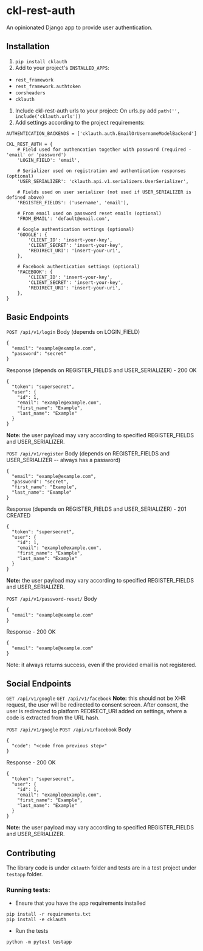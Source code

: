 # ckl-rest-auth
An opinionated Django app to provide user authentication.

## Installation

1. `pip install cklauth`
1. Add to your project's `INSTALLED_APPS`:
  - `rest_framework`
  - `rest_framework.authtoken`
  - `corsheaders`
  - `cklauth`
1. Include ckl-rest-auth urls to your project:
   On urls.py add `path('', include('cklauth.urls'))`
1. Add settings according to the project requirements:
```
AUTHENTICATION_BACKENDS = ['cklauth.auth.EmailOrUsernameModelBackend']

CKL_REST_AUTH = {
    # Field used for authencation together with password (required - 'email' or 'password')
    'LOGIN_FIELD': 'email',

    # Serializer used on registration and authentication responses (optional)
    'USER_SERIALIZER': 'cklauth.api.v1.serializers.UserSerializer',

    # Fields used on user serializer (not used if USER_SERIALIZER is defined above)
    'REGISTER_FIELDS': ('username', 'email'),

    # From email used on password reset emails (optional)
    'FROM_EMAIL': 'default@email.com',

    # Google authentication settings (optional)
    'GOOGLE': {
        'CLIENT_ID': 'insert-your-key',
        'CLIENT_SECRET': 'insert-your-key',
        'REDIRECT_URI': 'insert-your-uri',
    },

    # Facebook authentication settings (optional)
    'FACEBOOK': {
        'CLIENT_ID': 'insert-your-key',
        'CLIENT_SECRET': 'insert-your-key',
        'REDIRECT_URI': 'insert-your-uri',
    },
}
```

## Basic Endpoints

`POST /api/v1/login`
Body (depends on LOGIN_FIELD)
```
{
  "email": "example@example.com",
  "password": "secret"
}
```
Response (depends on REGISTER_FIELDS and USER_SERIALIZER) - 200 OK
```
{
  "token": "supersecret",
  "user": {
    "id": 1,
    "email": "example@example.com",
    "first_name": "Example",
    "last_name": "Example"
  }
}
```
**Note:** the user payload may vary according to specified REGISTER_FIELDS and USER_SERIALIZER.

`POST /api/v1/register`
Body (depends on REGISTER_FIELDS and USER_SERIALIZER -- always has a password)
```
{
  "email": "example@example.com",
  "password": "secret",
  "first_name": "Example",
  "last_name": "Example"
}
```
Response (depends on REGISTER_FIELDS and USER_SERIALIZER) - 201 CREATED
```
{
  "token": "supersecret",
  "user": {
    "id": 1,
    "email": "example@example.com",
    "first_name": "Example",
    "last_name": "Example"
  }
}
```
**Note:** the user payload may vary according to specified REGISTER_FIELDS and USER_SERIALIZER.

`POST /api/v1/password-reset/`
Body
```
{
  "email": "example@example.com"
}
```
Response - 200 OK
```
{
  "email": "example@example.com"
}
```
Note: it always returns success, even if the provided email is not registered.


## Social Endpoints

`GET /api/v1/google`
`GET /api/v1/facebook`
**Note:** this should not be XHR request, the user will be redirected to consent screen. After
consent, the user is redirected to platform REDIRECT_URI added on settings, where a code is
extracted from the URL hash.

`POST /api/v1/google`
`POST /api/v1/facebook`
Body
```
{
  "code": "<code from previous step>"
}
```
Response - 200 OK
```
{
  "token": "supersecret",
  "user": {
    "id": 1,
    "email": "example@example.com",
    "first_name": "Example",
    "last_name": "Example"
  }
}
```
**Note:** the user payload may vary according to specified REGISTER_FIELDS and USER_SERIALIZER.

## Contributing

The library code is under `cklauth` folder and tests are in a test project under `testapp`
folder.

### Running tests:

* Ensure that you have the app requirements installed
```
pip install -r requirements.txt
pip install -e cklauth
```

* Run the tests
```
python -m pytest testapp
```
